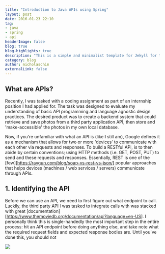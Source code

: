 ```yaml
---
title: "Introduction to Java APIs using Spring"
layout: post
date: 2016-01-23 22:10
tag:
- java
- spring
- api
headerImage: false
blog: true 
blog-highlights: true
description: "This is a simple and minimalist template for Jekyll for those who likes to eat noodles."
category: blog
author: nicholaschin
externalLink: false
---
```


## What are APIs?
Recently, I was tasked with a coding assignment as part of an internship position I had applied for. The task was designed to evaluate my understanding of basic API programming and language agnostic design practices. The desired product was to create a backend system that could retrieve and save photos from a third party application API, then store and 'make-accessible' the photos in my own local database.

Now, if you're unfamiliar with what an API is (like I still am), Google defines it as a mechanism that allows for two or more 'devices' to communicate with each other via requests and responses. To build a RESTful API, is to then abide by certain conventions; using HTTP methods (i.e. GET, POST, PUT) to send and these requests and responses. Essentially, REST is one of the [few][https://raygun.com/blog/soap-vs-rest-vs-json/] popular approaches that helps devices (machines / web services / servers) communicate through APIs. 

## 1. Identifying the API
Before we can use an API, we need to first figure out what endpoint to call. Luckily, the third party API I was tasked to integrate calls with was stacked with great [documentation][https://www.themoviedb.org/documentation/api?language=en-US]. I personally think this is single-handedly the most important step in the entire process: hit an API endpoint before doing anything else, and take note what the required request fields and expected response bodies are. Until you've done this, you should not 

![](../assets/blog-images/first-hit-api.png)


